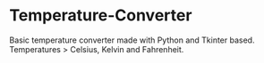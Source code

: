 # Temperature-Converter
Basic temperature converter made with Python and Tkinter based.
Temperatures > Celsius, Kelvin and Fahrenheit.

